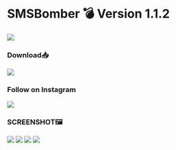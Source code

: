 # SMSBomber 💣 Version 1.1.2

<img src="banner.jpg" />

### Download📥

[<img src="D.png"/>](https://github.com/mahendraplus/SMS-Bomber/raw/main/SMS%20Bomber%20%201.2_1.apk)

### Follow on Instagram

[<img src="inst.png"/>](https://www.instagram.com/m4u.yt/)


### SCREENSHOT🖼️

<img src="SMSBomber(1).png"/>

<img src="SMSBomber(3).png"/>

<img src="SMSBomber(5).png"/>

<img src="SMSBomber(6).png"/>


